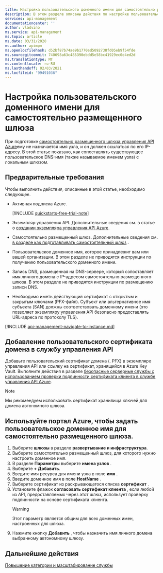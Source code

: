 ```yaml
---
title: Настройка пользовательского доменного имени для самостоятельно размещенного шлюза управления API Azure | Документация Майкрософт
description: В этом разделе описаны действия по настройке пользовательского доменного имени для самостоятельно размещенного шлюза управления API Azure.
services: api-management
documentationcenter: ''
author: vladvino
ms.service: api-management
ms.topic: article
ms.date: 03/31/2020
ms.author: apimpm
ms.openlocfilehash: d52bf87b74ae9b1770ed5092738fd05eb9f54fde
ms.sourcegitcommit: 740698a63c485390ebdd5e58bc41929ec0e4ed2d
ms.translationtype: MT
ms.contentlocale: ru-RU
ms.lasthandoff: 02/03/2021
ms.locfileid: "99491036"
---
```

# <a name="configure-a-custom-domain-name-for-a-self-hosted-gateway"></a>Настройка пользовательского доменного имени для самостоятельно размещенного шлюза

При подготовке [самостоятельно размещенного шлюза управления API Azure](self-hosted-gateway-overview.md)ему не назначается имя узла, и он должен ссылаться по его IP-адресу. В этой статье показано, как сопоставлять существующее пользовательское DNS-имя (также называемое именем узла) с локальным шлюзом.

## <a name="prerequisites"></a>Предварительные требования

Чтобы выполнить действия, описанные в этой статье, необходимо следующее.

-   Активная подписка Azure.

    [!INCLUDE [quickstarts-free-trial-note](../../includes/quickstarts-free-trial-note.md)]

-   Экземпляр управления API. Дополнительные сведения см. в статье о [создании экземпляра управления API Azure](get-started-create-service-instance.md).
- Самостоятельно размещенный шлюз. Дополнительные сведения см. [в разделе как подготавливать самостоятельный шлюз](api-management-howto-provision-self-hosted-gateway.md) .
-   Пользовательское доменное имя, которое принадлежит вам или вашей организации. В этом разделе не приводятся инструкции по получению пользовательского доменного имени.
-   Запись DNS, размещенная на DNS-сервере, который сопоставляет имя личного домена с IP-адресом самостоятельно размещенного шлюза. В этом разделе не приводятся инструкции по размещению записи DNS.
-   Необходимо иметь действующий сертификат с открытым и закрытым ключами (PFX-файл). Субъект или альтернативное имя субъекта (SAN) должны соответствовать доменному имени (это позволяет экземпляру управления API безопасно предоставлять URL-адреса по протоколу TLS).

[!INCLUDE [api-management-navigate-to-instance.md](../../includes/api-management-navigate-to-instance.md)]

## <a name="add-custom-domain-certificate-to-your-api-management-service"></a>Добавление пользовательского сертификата домена в службу управления API

Добавьте пользовательский сертификат домена (. PFX) в экземпляре управления API или ссылку на сертификат, хранящийся в Azure Key Vault. Выполните действия в разделе [безопасные серверные службы с использованием проверки подлинности сертификата клиента в службе управления API Azure](api-management-howto-mutual-certificates.md).

> [!NOTE]
> Мы рекомендуем использовать сертификат хранилища ключей для домена автономного шлюза.

## <a name="use-the-azure-portal-to-set-a-custom-domain-name-for-your-self-hosted-gateway"></a>Используйте портал Azure, чтобы задать пользовательское доменное имя для самостоятельно размещенного шлюза.

1. Выберите **шлюзы** в разделе **развертывание и инфраструктура**.
2. Выберите самостоятельно размещенный шлюз, для которого нужно настроить доменное имя.
3. В разделе **Параметры** выберите **имена узлов** .
4. Выберите **+ Добавить**.
5. Введите имя ресурса для имени узла в поле **имя** .
6. Введите доменное имя в поле **HostName** .
7. Выберите сертификат из раскрывающегося списка **сертификат** .
8. Установите флажок **согласовать сертификат клиента** , если любой из API, предоставляемых через этот шлюз, использует проверку подлинности на основе сертификата клиента.
    > [!WARNING]
    > Этот параметр является общим для всех доменных имен, настроенных для шлюза.
9. Нажмите кнопку **Добавить** , чтобы назначить имя личного домена выбранному автономному шлюзу.

## <a name="next-steps"></a>Дальнейшие действия

[Повышение категории и масштабирование службы](upgrade-and-scale.md)
